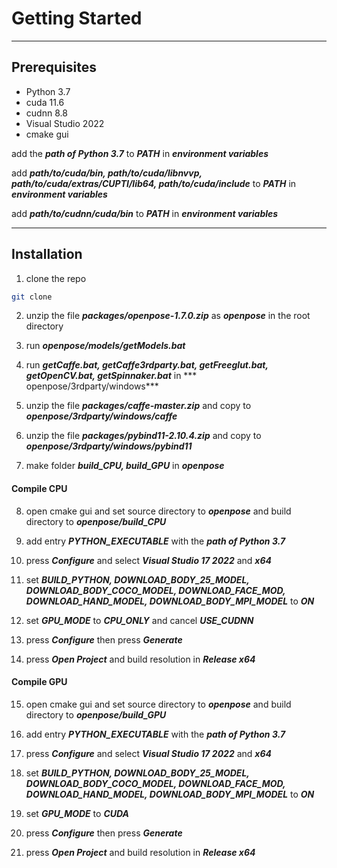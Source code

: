 # Getting Started

---

## Prerequisites

- Python 3.7
- cuda 11.6
- cudnn 8.8
- Visual Studio 2022
- cmake gui

add the ***path of Python 3.7*** to ***PATH*** in ***environment variables***

add ***path/to/cuda/bin, path/to/cuda/libnvvp, path/to/cuda/extras/CUPTI/lib64, path/to/cuda/include*** to ***PATH***
in ***environment variables***

add ***path/to/cudnn/cuda/bin*** to ***PATH*** in ***environment variables***

---

## Installation

1. clone the repo

```sh
git clone
```

2. unzip the file ***packages/openpose-1.7.0.zip*** as ***openpose*** in the root directory

3. run ***openpose/models/getModels.bat***

4. run ***getCaffe.bat, getCaffe3rdparty.bat, getFreeglut.bat, getOpenCV.bat, getSpinnaker.bat*** in ***
   openpose/3rdparty/windows***

5. unzip the file ***packages/caffe-master.zip*** and copy to ***openpose/3rdparty/windows/caffe***

6. unzip the file ***packages/pybind11-2.10.4.zip*** and copy to ***openpose/3rdparty/windows/pybind11***

7. make folder ***build_CPU, build_GPU*** in ***openpose***

#### Compile CPU

8. open cmake gui and set source directory to ***openpose*** and build directory to ***openpose/build_CPU***

9. add entry ***PYTHON_EXECUTABLE*** with the ***path of Python 3.7***

10. press ***Configure*** and select ***Visual Studio 17 2022*** and ***x64***

11. set ***BUILD_PYTHON, DOWNLOAD_BODY_25_MODEL, DOWNLOAD_BODY_COCO_MODEL, DOWNLOAD_FACE_MOD, DOWNLOAD_HAND_MODEL,
    DOWNLOAD_BODY_MPI_MODEL*** to ***ON***

12. set ***GPU_MODE*** to ***CPU_ONLY*** and cancel ***USE_CUDNN***

13. press ***Configure*** then press ***Generate***

14. press ***Open Project*** and build resolution in ***Release x64***

#### Compile GPU

15. open cmake gui and set source directory to ***openpose*** and build directory to ***openpose/build_GPU***

16. add entry ***PYTHON_EXECUTABLE*** with the ***path of Python 3.7***

17. press ***Configure*** and select ***Visual Studio 17 2022*** and ***x64***

18. set ***BUILD_PYTHON, DOWNLOAD_BODY_25_MODEL, DOWNLOAD_BODY_COCO_MODEL, DOWNLOAD_FACE_MOD, DOWNLOAD_HAND_MODEL,
    DOWNLOAD_BODY_MPI_MODEL*** to ***ON***

19. set ***GPU_MODE*** to ***CUDA***

20. press ***Configure*** then press ***Generate***

21. press ***Open Project*** and build resolution in ***Release x64***
